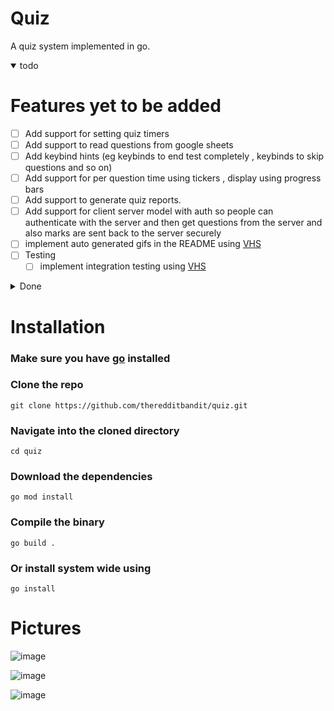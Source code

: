 # Quiz
A quiz system implemented in go.

<details open>
<summary>todo</summary>

# Features yet to be added
- [ ] Add support for setting quiz timers 
- [ ] Add support to read questions from google sheets
- [ ] Add keybind hints (eg keybinds to end test completely , keybinds to skip questions and so on)
- [ ] Add support for per question time using tickers , display using progress bars
- [ ] Add support to generate quiz reports.
- [ ] Add support for client server model with auth so people can authenticate with the server and then get questions from the server and also marks are sent back to the server securely
- [ ] implement auto generated gifs in the README using [VHS](https://github.com/charmbracelet/vhs)
- [ ] Testing
  - [ ] implement integration testing using [VHS](https://github.com/charmbracelet/vhs)
</details>


<details> 
<summary>Done</summary>

# Implemented Features
- [x] Add support to supply individual question marks , negative marks and different/custom marking schemes.
- [x] Add support to skip questions entirely
- [x] Add a UI using charm ecosystem (bubbles ,bubbletea , huh, lipgloss) 
- [x] Add option to shuffle questions.
- [x] refactor again
- [x] Migrate to cobra instead of flags for arguments.
- [x] finish adding support for file schema validators (CSV)
- [x] Add support for JSON question format/schema to support MCQ questions
  - [x] only one answer correct schema
  - [x] Multiple correct answers schema
- [x] Add support for generate command to generate boilerplate for inputting questions
- [x] add example flag to the generate command that generates a valid example.json of 5 questions
- [x] implement the json validator
- [x] remove support for CSV based questions , completely migrate to json based question format
</details>

# Installation

### Make sure you have [go](https://go.dev/) installed

### Clone the repo
    git clone https://github.com/theredditbandit/quiz.git
### Navigate into the cloned directory 
    cd quiz
### Download the dependencies
    go mod install
### Compile the binary
    go build .
### Or install system wide using
    go install 


# Pictures
![image](https://github.com/theredditbandit/quiz/assets/85390033/a8703257-b36d-43f2-87b3-a93800003ca8)

![image](https://github.com/theredditbandit/quiz/assets/85390033/b2d5e7da-aaa7-4196-835e-9e03f9870f8f)

![image](https://github.com/theredditbandit/quiz/assets/85390033/153b5555-f2e3-4c4e-acb7-4fcce081f16f)

